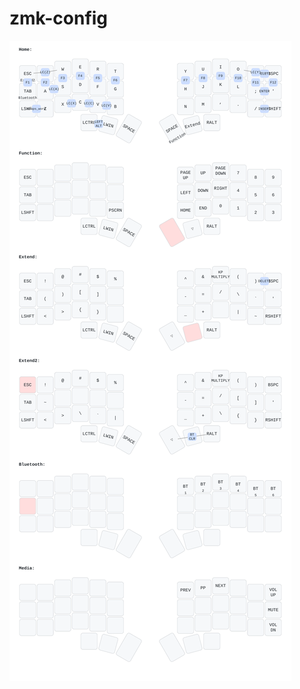 # zmk-config

![Alt text](https://raw.githubusercontent.com/cheycron/zmk-config/main/config/corne.keymap.svg)
